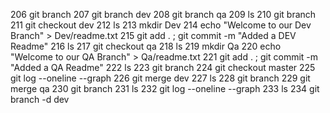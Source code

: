   206  git branch 
  207  git branch dev 
  208  git branch qa 
  209  ls
  210  git branch 
  211  git checkout dev 
  212  ls
  213  mkdir Dev 
  214  echo  "Welcome to our Dev Branch" > Dev/readme.txt 
  215  git add . ; git commit -m "Added a DEV Readme" 
  216  ls
  217  git checkout qa 
  218  ls
  219  mkdir Qa 
  220  echo  "Welcome to our QA Branch" > Qa/readme.txt 
  221  git add . ; git commit -m "Added a QA Readme" 
  222  ls
  223  git branch 
  224  git checkout master 
  225  git log --oneline --graph
  226  git merge dev 
  227  ls
  228  git branch 
  229  git merge qa
  230  git branch 
  231  ls
  232  git log --oneline --graph
  233  ls
  234  git branch -d dev 
